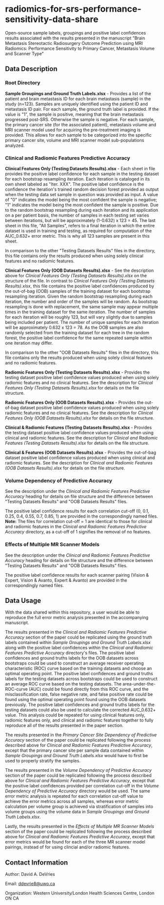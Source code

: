# radiomics-for-srs-performance-sensitivity-data-share
Open-source sample labels, groupings and positive label confidences results associated with the results presented in the manuscript "Brain Metastasis Stereotactic Radiosurgery Outcome Prediction using MRI Radiomics: Performance Sensitivity to Primary Cancer, Metastasis Volume and Scanner Type"

## Data Description

### Root Directory
**Sample Groupings and Ground Truth Labels.xlsx** - Provides a list of the patient and brain metastasis ID for each brain metastasis (sample) in the study (n=123). Samples are uniquely identified using the patient ID and metastasis ID pair. For each sample, the ground truth label is provided. If the value is "1", the sample is positive, meaning that the brain metastasis progressed post-SRS. Otherwise the sample is negative. For each sample, the primary cancer site (for the associated patient), metastasis volume and MRI scanner model used for acquiring the pre-treatment imaging is provided. This allows for each sample to be categorized into the specific primary cancer site, volume and MRI scanner model sub-populations analyzed.

### Clinical and Radiomic Features Predictive Accuracy
**Clinical Features Only (Testing Datasets Results).xlsx** - Each sheet in file provides the positive label confidence for each sample in the testing dataset for each bootstrap resampling iteration. Each iteration is cataloged in its own sheet labeled as "Iter. XXX". The positive label confidence is the confidence the iteration's trained random decision forest provided as output when the testing data set sample in question was provided as input. A value of "0" indicates the model being the most confident the sample is negative; "1" indicates the model being the most confident the sample is positive. Due to the random bootstrap resampling during each iteration and its application on a per patient basis, the number of samples in each testing set varies between iterations, but will be approximately (1-0.632) x 123 = 45. The last sheet in this file, "All Samples", refers to a final iteration in which the entire dataset is used in training and testing, as required for computation of the AUC_0.632+ error metric. This is why all 123 samples are present in this sheet. 

In comparison to the other "Testing Datasets Results" files in the directory, this file contains only the results produced when using solely clinical features and no radiomic features.

**Clinical Features Only (OOB Datasets Results).xlsx** - See the description above for *Clinical Features Only (Testing Datasets Results).xlsx* on the structure of the file. In contrast to *Clinical Features Only (Testing Datasets Results).xlsx*, this file contains the positive label confidences produced by the out-of-bag (OOB) samples of the training dataset for each bootstrap resampling iteration. Given the random bootstrap resampling during each iteration, the number and order of the samples will be random. As bootstrap resampling is done with replacement, the same sample may appear multiple times in the training dataset for the same iteration. The number of samples for each iteration will be roughly 123, but will vary slightly due to samples being included per patient. The number of unique samples for each iteration will be approximately 0.632 x 123 = 78. As the OOB samples are also randomly selected from the training dataset for each tree in the random forest, the positive label confidence for the same repeated sample within one iteration may differ.

In comparison to the other "OOB Datasets Results" files in the directory, this file contains only the results produced when using solely clinical features and no radiomic features.

**Radiomic Features Only (Testing Datasets Results).xlsx** - Provides the testing dataset positive label confidence values produced when using solely radiomic features and no clinical features. See the description for *Clinical Features Only (Testing Datasets Results).xlsx* for details on the file structure.

**Radiomic Features Only (OOB Datasets Results).xlsx** - Provides the out-of-bag dataset positive label confidence values produced when using solely radiomic features and no clinical features. See the description for *Clinical Features Only (OOB Datasets Results).xlsx* for details on the file structure.

**Clinical & Radiomic Features (Testing Datasets Results).xlsx** - Provides the testing dataset positive label confidence values produced when using clinical and radiomic features. See the description for *Clinical and Radiomic Features (Testing Datasets Results).xlsx* for details on the file structure.

**Clinical & Features (OOB Datasets Results).xlsx** - Provides the out-of-bag dataset positive label confidence values produced when using clinical and radiomic features. See the description for *Clinical and Radiomic Features  (OOB Datasets Results).xlsx* for details on the file structure.

### Volume Dependency of Predictive Accuracy

See the description under the *Clinical and Radiomic Features Predictive Accuracy* heading for details on file structure and the difference between "Testing Datasets Results" and "OOB Datasets Results" files.

The positive label confidence results for each correlation cut-off (0, 0.1, 0.25, 0.4, 0.55, 0.7, 0.85, 1) are provided in the correspondingly named files. **Note:** The files for correlation cut-off = 1 are identical to those for clinical and radiomic features in the *Clinical and Radiomic Features Predictive Accuracy* directory, as a cut-off of 1 signifies the removal of no features.

### Effects of Multiple MR Scanner Models

See the description under the *Clinical and Radiomic Features Predictive Accuracy* heading for details on file structure and the difference between "Testing Datasets Results" and "OOB Datasets Results" files.

The positive label confidence results for each scanner pairing (Vision & Expert, Vision & Avanto, Expert & Avanto) are provided in the correspondingly named files.


## Data Usage

With the data shared within this repository, a user would be able to reproduce the full error metric analysis presented in the accompanying manuscript.

The results presented in the *Clinical and Radiomic Features Predictive Accuracy* section of the paper could be replicated using the ground truth labels contained within *Sample Groupings and Ground Truth Labels.xlsx* along with the positive label confidences within the *Clinical and Radiomic Features Predictive Accuracy* directory's files. The positive label confidences and ground truths labels for the OOB datasets across bootstraps could be used to construct an average receiver operating characteristic (ROC) curve based on the training datasets and choose an optimal operating point. The positive label confidences and ground truths labels for the testing datasets across bootstraps could be used to construct an average ROC curve based on the testing datasets. The area-under-the-ROC-curve (AUC) could be found directly from this ROC curve, and the misclassification rate, false negative rate, and false positive rate could be found using the optimal operating point found using the OOB datasets previously. The positive label confidences and ground truths labels for the testing datasets could also be used to calculate the corrected AUC_0.632+ value. This analysis could be repeated for using clinical features only, radiomic features only, and clinical and radiomic features together to fully reproduce all of the results presented in the paper section.

The results presented in the *Primary Cancer Site Dependency of Predictive Accuracy* section of the paper could be replicated following the process described above for *Clinical and Radiomic Features Predictive Accuracy*, except that the primary cancer site per sample data contained within *Sample Groupings and Ground Truth Labels.xlsx* would have to first be used to properly stratify the samples.

The results presented in the *Volume Dependency of Predictive Accuracy* section of the paper could be replicated following the process described above for *Clinical and Radiomic Features Predictive Accuracy*, except that the positive label confidences provided per correlation cut-off in the *Volume Dependency of Predictive Accuracy* directory would be used. The same error metric analysis is repeated for each correlation cut-off value to achieve the error metrics across all samples, whereas error metric calculation per volume group is achieved via stratification of samples into volume groups using the volume data in *Sample Groupings and Ground Truth Labels.xlsx*.

Lastly, the results presented in the *Effects of Multiple MR Scanner Models* section of the paper could be replicated following the process described above for *Clinical and Radiomic Features Predictive Accuracy*, except that error metrics would be found for each of the three MR scanner model pairings, instead of for using clincial and/or radiomic features.


## Contact Information
Author: David A. DeVries

Email: ddevrie8@uwo.ca

Organization: Western University/London Health Sciences Centre, London ON CA